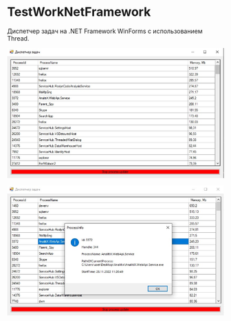 # TestWorkNetFramework
 Диспетчер задач на .NET Framework WinForms с использованием Thread. 
 
 ![1](https://github.com/Presstomsk/TestWorkNetFramework/blob/main/1.jpg)
 
 ![1](https://github.com/Presstomsk/TestWorkNetFramework/blob/main/2.jpg)
